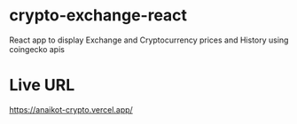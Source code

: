 # crypto-exchange-react
React app to display Exchange and Cryptocurrency prices and History using coingecko apis

# Live URL
https://anaikot-crypto.vercel.app/